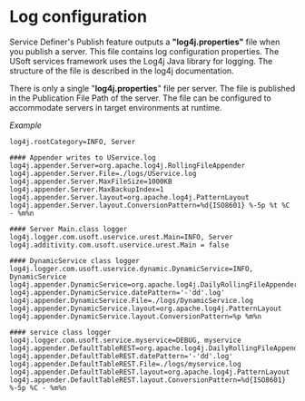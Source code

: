 # Log configuration

Service Definer's Publish feature outputs a **"****log4j.properties****"** file when you publish a server. This file contains log configuration properties. The USoft services framework uses the Log4j Java library for logging. The structure of the file is described in the log4j documentation.

There is only a single "**log4j.properties**" file per server. The file is published in the Publication File Path of the server. The file can be configured to accommodate servers in target environments at runtime.

*Example*

```
log4j.rootCategory=INFO, Server

#### Appender writes to UService.log
log4j.appender.Server=org.apache.log4j.RollingFileAppender
log4j.appender.Server.File=./logs/UService.log
log4j.appender.Server.MaxFileSize=1000KB
log4j.appender.Server.MaxBackupIndex=1
log4j.appender.Server.layout=org.apache.log4j.PatternLayout
log4j.appender.Server.layout.ConversionPattern=%d{ISO8601} %-5p %t %C - %m%n

#### Server Main.class logger
log4j.logger.com.usoft.uservice.urest.Main=INFO, Server
log4j.additivity.com.usoft.uservice.urest.Main = false

#### DynamicService class logger
log4j.logger.com.usoft.uservice.dynamic.DynamicService=INFO, DynamicService
log4j.appender.DynamicService=org.apache.log4j.DailyRollingFileAppender
log4j.appender.DynamicService.datePattern='-'dd'.log'
log4j.appender.DynamicService.File=./logs/DynamicService.log
log4j.appender.DynamicService.layout=org.apache.log4j.PatternLayout
log4j.appender.DynamicService.layout.ConversionPattern=%p %m%n

#### service class logger
log4j.logger.com.usoft.service.myservice=DEBUG, myservice
log4j.appender.DefaultTableREST=org.apache.log4j.DailyRollingFileAppender
log4j.appender.DefaultTableREST.datePattern='-'dd'.log'
log4j.appender.DefaultTableREST.File=./logs/myservice.log
log4j.appender.DefaultTableREST.layout=org.apache.log4j.PatternLayout
log4j.appender.DefaultTableREST.layout.ConversionPattern=%d{ISO8601} %-5p %C - %m%n
```